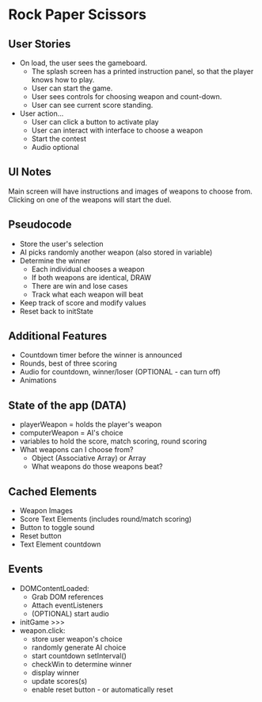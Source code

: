 # Rock Paper Scissors

## User Stories
* On load, the user sees the gameboard.
    * The splash screen has a printed instruction panel, so that the player knows how to play.
    * User can start the game.
    * User sees controls for choosing weapon and count-down.
    * User can see current score standing.
* User action...
    * User can click a button to activate play 
    * User can interact with interface to choose a weapon
    * Start the contest
    * Audio optional

## UI Notes
Main screen will have instructions and images of weapons to choose from. Clicking on one of the weapons will start the duel.

## Pseudocode
* Store the user's selection
* AI picks randomly another weapon (also stored in variable)
* Determine the winner
    *  Each individual chooses a weapon
    * If both weapons are identical, DRAW
    * There are win and lose cases
    * Track what each weapon will beat
* Keep track of score and modify values
* Reset back to initState

## Additional Features
* Countdown timer before the winner is announced
* Rounds, best of three scoring
* Audio for countdown, winner/loser (OPTIONAL - can turn off)
* Animations

## State of the app (DATA)
* playerWeapon = holds the player's weapon
* computerWeapon = AI's choice
* variables to hold the score, match scoring, round scoring
* What weapons can I choose from?
    * Object (Associative Array) or Array
    * What weapons do those weapons beat?

## Cached Elements
* Weapon Images
* Score Text Elements (includes round/match scoring)
* Button to toggle sound
* Reset button
* Text Element countdown

## Events
* DOMContentLoaded:
    * Grab DOM references
    * Attach eventListeners
    * (OPTIONAL) start audio
* initGame >>>
* weapon.click:
    * store user weapon's choice
    * randomly generate AI choice
    * start countdown setInterval()
    * checkWin to determine winner
    * display winner
    * update scores(s)
    * enable reset button - or automatically reset


